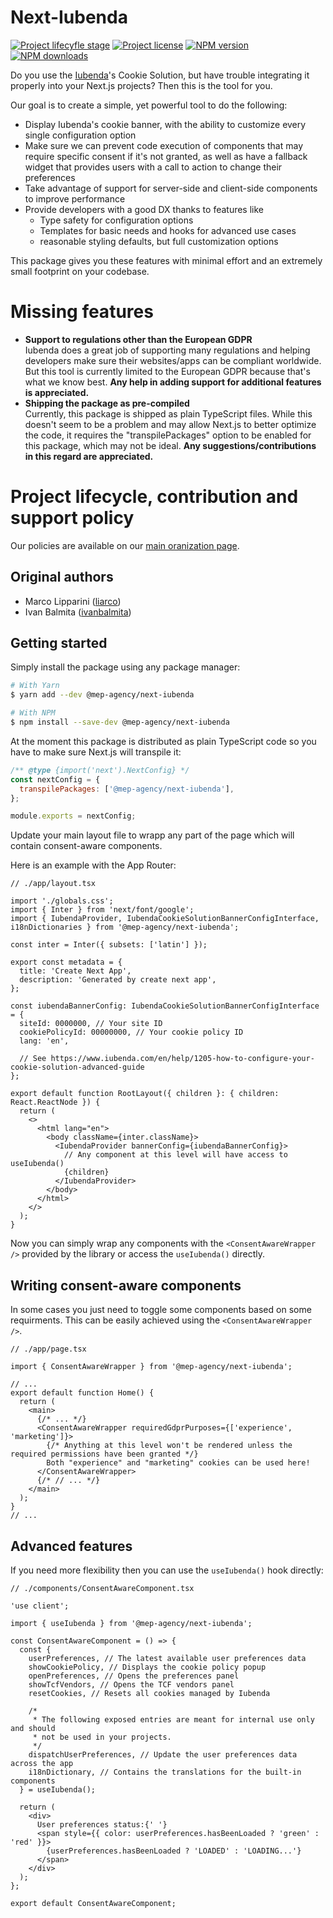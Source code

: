 # Next-Iubenda

<span class="badge-lifecycle"><a href="https://github.com/mep-agency#lifecycle-policy" title="Check out our lifecycle stages"><img src="https://img.shields.io/badge/lifecycle-experimental-orange" alt="Project lifecyfle stage" /></a></span>
<span class="badge-license"><a href="https://github.com/mep-agency/next-iubenda" title="View this project on GitHub"><img src="https://img.shields.io/github/license/mep-agency/next-iubenda" alt="Project license" /></a></span>
<span class="badge-npmversion"><a href="https://www.npmjs.com/package/@mep-agency/next-iubenda" title="View this project on NPM"><img src="https://img.shields.io/npm/v/%40mep-agency/next-iubenda" alt="NPM version" /></a></span>
<span class="badge-npmdownloads"><a href="https://www.npmjs.com/package/@mep-agency/next-iubenda" title="View this project on NPM"><img src="https://img.shields.io/npm/dt/%40mep-agency/next-iubenda" alt="NPM downloads" /></a></span>

Do you use the [Iubenda](https://www.iubenda.com/)'s Cookie Solution, but have trouble integrating it properly into your Next.js projects? Then this is the tool for you.

Our goal is to create a simple, yet powerful tool to do the following:

- Display Iubenda's cookie banner, with the ability to customize every single configuration option
- Make sure we can prevent code execution of components that may require specific consent if it's not granted, as well as have a fallback widget that provides users with a call to action to change their preferences
- Take advantage of support for server-side and client-side components to improve performance
- Provide developers with a good DX thanks to features like
  - Type safety for configuration options
  - Templates for basic needs and hooks for advanced use cases
  - reasonable styling defaults, but full customization options

This package gives you these features with minimal effort and an extremely small footprint on your codebase.

# Missing features

- **Support to regulations other than the European GDPR**  
  Iubenda does a great job of supporting many regulations and helping developers make sure their websites/apps can be compliant worldwide. But this tool is currently limited to the European GDPR because that's what we know best. **Any help in adding support for additional features is appreciated.**
- **Shipping the package as pre-compiled**  
  Currently, this package is shipped as plain TypeScript files. While this doesn't seem to be a problem and may allow Next.js to better optimize the code, it requires the "transpilePackages" option to be enabled for this package, which may not be ideal. **Any suggestions/contributions in this regard are appreciated.**

# Project lifecycle, contribution and support policy

Our policies are available on our [main oranization page](https://github.com/mep-agency#projects-lifecycle-contribution-and-support-policy).

## Original authors

- Marco Lipparini ([liarco](https://github.com/liarco))
- Ivan Balmita ([ivanbalmita](https://github.com/ivanbalmita))

## Getting started

Simply install the package using any package manager:

```bash
# With Yarn
$ yarn add --dev @mep-agency/next-iubenda

# With NPM
$ npm install --save-dev @mep-agency/next-iubenda
```

At the moment this package is distributed as plain TypeScript code so you have to make sure Next.js will transpile it:

```js
/** @type {import('next').NextConfig} */
const nextConfig = {
  transpilePackages: ['@mep-agency/next-iubenda'],
};

module.exports = nextConfig;
```

Update your main layout file to wrapp any part of the page which will contain consent-aware components.

Here is an example with the App Router:

```tsx
// ./app/layout.tsx

import './globals.css';
import { Inter } from 'next/font/google';
import { IubendaProvider, IubendaCookieSolutionBannerConfigInterface, i18nDictionaries } from '@mep-agency/next-iubenda';

const inter = Inter({ subsets: ['latin'] });

export const metadata = {
  title: 'Create Next App',
  description: 'Generated by create next app',
};

const iubendaBannerConfig: IubendaCookieSolutionBannerConfigInterface = {
  siteId: 0000000, // Your site ID
  cookiePolicyId: 00000000, // Your cookie policy ID
  lang: 'en',

  // See https://www.iubenda.com/en/help/1205-how-to-configure-your-cookie-solution-advanced-guide
};

export default function RootLayout({ children }: { children: React.ReactNode }) {
  return (
    <>
      <html lang="en">
        <body className={inter.className}>
          <IubendaProvider bannerConfig={iubendaBannerConfig}>
            // Any component at this level will have access to useIubenda()
            {children}
          </IubendaProvider>
        </body>
      </html>
    </>
  );
}
```

Now you can simply wrap any components with the `<ConsentAwareWrapper />` provided by the library or access the `useIubenda()` directly.

## Writing consent-aware components

In some cases you just need to toggle some components based on some requirments. This can be easily achieved using the `<ConsentAwareWrapper />`.

```tsx
// ./app/page.tsx

import { ConsentAwareWrapper } from '@mep-agency/next-iubenda';

// ...
export default function Home() {
  return (
    <main>
      {/* ... */}
      <ConsentAwareWrapper requiredGdprPurposes={['experience', 'marketing']}>
        {/* Anything at this level won't be rendered unless the required permissions have been granted */}
        Both "experience" and "marketing" cookies can be used here!
      </ConsentAwareWrapper>
      {/* // ... */}
    </main>
  );
}
// ...
```

## Advanced features

If you need more flexibility then you can use the `useIubenda()` hook directly:

```tsx
// ./components/ConsentAwareComponent.tsx

'use client';

import { useIubenda } from '@mep-agency/next-iubenda';

const ConsentAwareComponent = () => {
  const {
    userPreferences, // The latest available user preferences data
    showCookiePolicy, // Displays the cookie policy popup
    openPreferences, // Opens the preferences panel
    showTcfVendors, // Opens the TCF vendors panel
    resetCookies, // Resets all cookies managed by Iubenda

    /*
     * The following exposed entries are meant for internal use only and should
     * not be used in your projects.
     */
    dispatchUserPreferences, // Update the user preferences data across the app
    i18nDictionary, // Contains the translations for the built-in components
  } = useIubenda();

  return (
    <div>
      User preferences status:{' '}
      <span style={{ color: userPreferences.hasBeenLoaded ? 'green' : 'red' }}>
        {userPreferences.hasBeenLoaded ? 'LOADED' : 'LOADING...'}
      </span>
    </div>
  );
};

export default ConsentAwareComponent;
```
